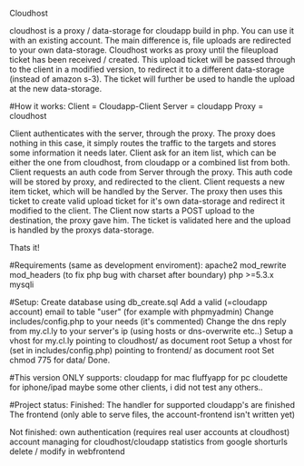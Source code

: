 Cloudhost

cloudhost is a proxy / data-storage for cloudapp build in php. You can use it with an existing account. The main difference is, file uploads are redirected to your own data-storage.
Cloudhost works as proxy until the fileupload ticket has been received / created. This upload ticket will be passed through to the client in a modified version, to redirect it to a different data-storage (instead of amazon s-3). The ticket will further be used to handle the upload at the new data-storage.

#How it works: 
  Client = Cloudapp-Client 
  Server = cloudapp 
  Proxy = cloudhost

Client authenticates with the server, through the proxy. The proxy does nothing in this case, it simply routes the traffic to the targets and stores some information it needs later.
Client ask for an item list, which can be either the one from cloudhost, from cloudapp or a combined list from both.
Client requests an auth code from Server through the proxy. This auth code will be stored by proxy, and redirected to the client.
Client requests a new item ticket, which will be handled by the Server. The proxy then uses this ticket to create valid upload ticket for it's own data-storage and redirect it modified to the client.
The Client now starts a POST upload to the destination, the proxy gave him. The ticket is validated here and the upload is handled by the proxys data-storage.

Thats it!

#Requirements (same as development enviroment):
apache2
  mod_rewrite
  mod_headers (to fix php bug with charset after boundary)
php >=5.3.x
mysqli

#Setup:
Create database using db_create.sql
Add a valid (=cloudapp account) email to table "user" (for example with phpmyadmin)
Change includes/config.php to your needs (it's commented)
Change the dns reply from my.cl.ly to your server's ip (using hosts or dns-overwrite etc..)
Setup a vhost for my.cl.ly pointing to cloudhost/ as document root
Setup a vhost for <fontend vhost> (set in includes/config.php) pointing to frontend/ as document root
Set chmod 775 for data/
Done.

#This version ONLY supports:
cloudapp for mac
fluffyapp for pc
cloudette for iphone/ipad
maybe some other clients, i did not test any others..

#Project status:
Finished:
  The handler for supported cloudapp's  are finished
  The frontend (only able to serve files, the account-frontend isn't written yet)

Not finished: 
  own authentication (requires real user accounts at cloudhost)
  account managing for cloudhost/cloudapp
  statistics from google shorturls
  delete / modify in webfrontend
  




